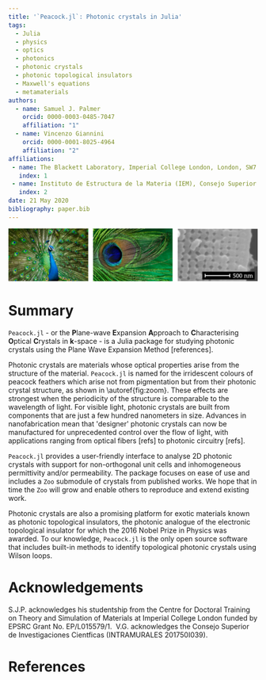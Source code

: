 ```yaml
---
title: '`Peacock.jl`: Photonic crystals in Julia'
tags:
  - Julia
  - physics
  - optics
  - photonics
  - photonic crystals
  - photonic topological insulators
  - Maxwell's equations
  - metamaterials
authors:
  - name: Samuel J. Palmer
    orcid: 0000-0003-0485-7047
    affiliation: "1"
  - name: Vincenzo Giannini
    orcid: 0000-0001-8025-4964
    affiliation: "2"
affiliations:
 - name: The Blackett Laboratory, Imperial College London, London, SW7 2AZ, UK
   index: 1
 - name: Instituto de Estructura de la Materia (IEM), Consejo Superior de Investigaciones Científicas (CSIC), Serrano 121, 28006, Madrid, Spain
   index: 2
date: 21 May 2020
bibliography: paper.bib
---
```


![Caption for example figure.\label{fig:zoom}](../zoom.png)

# Summary

`Peacock.jl` - or the **P**lane-wave **E**xpansion **A**pproach to
**C**haracterising **O**ptical **C**rystals in **k**-space - is a Julia package
for studying photonic crystals using the Plane Wave Expansion Method
[references].

Photonic crystals are materials whose optical properties arise from the
structure of the material. `Peacock.jl` is named for the irridescent colours of
peacock feathers which arise not from pigmentation but from their photonic
crystal structure, as shown in \autoref{fig:zoom}. These effects are strongest
when the periodicity of the structure is comparable to the wavelength of light.
For visible light, photonic crystals are built from components that are just a
few hundred nanometers in size. Advances in nanofabrication mean that 'designer'
photonic crystals can now be manufactured for unprecedented control over the
flow of light, with applications ranging from optical fibers [refs] to photonic
circuitry [refs].

`Peacock.jl` provides a user-friendly interface to analyse 2D photonic crystals
with support for non-orthogonal unit cells and inhomogeneous permittivity and/or
permeability. The package focuses on ease of use and includes a `Zoo` submodule
of crystals from published works. We hope that in time the `Zoo` will grow and
enable others to reproduce and extend existing work.

Photonic crystals are also a promising platform for exotic materials known as
photonic topological insulators, the photonic analogue of the electronic
topological insulator for which the 2016 Nobel Prize in Physics was awarded.
To our knowledge, `Peacock.jl` is the only open source software that includes
built-in methods to identify topological photonic crystals using Wilson loops.

# Acknowledgements

S.J.P. acknowledges his studentship from the Centre for Doctoral Training on
Theory and Simulation of Materials at Imperial College London funded
by EPSRC Grant No. EP/L015579/1.
​
V.G. acknowledges the Consejo Superior de Investigaciones Cientficas
(INTRAMURALES 201750I039).

# References